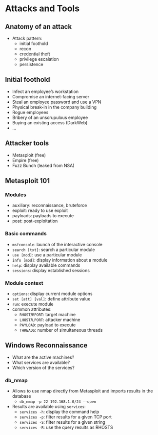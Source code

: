 # Attacks and Tools

## Anatomy of an attack

* Attack pattern:
    * initial foothold
    * recon
    * credential theft
    * privilege escalation
    * persistence

## Initial foothold

* Infect an employee’s workstation
* Compromise an internet-facing server
* Steal an employee password and use a VPN
* Physical break-in in the company building
* Rogue employees
* Bribery of an unscrupulous employee
* Buying an existing access (DarkWeb)
* …

## Attacker tools

* Metasploit (free)
* Empire (free)
* Fuzz Bunch (leaked from NSA)

## Metasploit 101

### Modules

* auxiliary: reconnaissance, bruteforce
* exploit: ready to use exploit
* payloads: payloads to execute
* post: post-exploitation

### Basic commands

* `msfconsole`: launch of the interactive console
* `search [txt]`: search a particular module
* `use [mod]`: use a particular module
* `info [mod]`: display information about a module
* `help`: display available commands
* `sessions`: display established sessions

### Module context

* `options`: display current module options
* `set [att] [val]`: define attribute value
* `run`: execute module
* common attributes:
    * `RHOST`/`RPORT`: target machine
    * `LHOST`/`LPORT`: attacker machine
    * `PAYLOAD`: payload to execute
    * `THREADS`: number of simultaneous threads

## Windows Reconnaissance

* What are the active machines?
* What services are available?
* Which version of the services?

### db_nmap

* Allows to use nmap directly from Metasploit and imports results in the database
    * `db_nmap -p 22 192.168.1.0/24 --open`
* Results are available using `services`:
    * `services -h`: display the command help
    * `services -p`: filter results for a given TCP port
    * `services -S`: filter results for a given string
    * `services -R`: use the query results as RHOSTS
